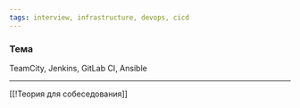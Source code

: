 ```yaml
---
tags: interview, infrastructure, devops, cicd
---
```

### Тема

TeamCity, Jenkins, GitLab CI, Ansible

---

[[!Теория для собеседования]]